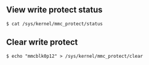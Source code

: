 ## View write protect status

    $ cat /sys/kernel/mmc_protect/status

## Clear write protect

    $ echo "mmcblk0p12" > /sys/kernel/mmc_protect/clear
